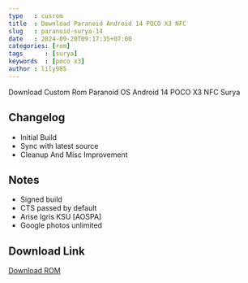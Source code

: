 ```yaml
---
type   : cusrom
title  : Download Paranoid Android 14 POCO X3 NFC
slug   : paranoid-surya-14
date   : 2024-09-20T09:17:35+07:00
categories: [rom]
tags      : [surya]
keywords  : [poco x3]
author : lily985
---
```


Download Custom Rom Paranoid OS Android 14 POCO X3 NFC Surya

## Changelog
- Initial Build
- Sync with latest source
- Cleanup And Misc Improvement 

## Notes
- Signed build 
- CTS passed by default 
- Arise Igris KSU [AOSPA]
- Google photos unlimited


## Download Link
[Download ROM](https://sourceforge.net/projects/surya-aosp/files/AOSPA/)


